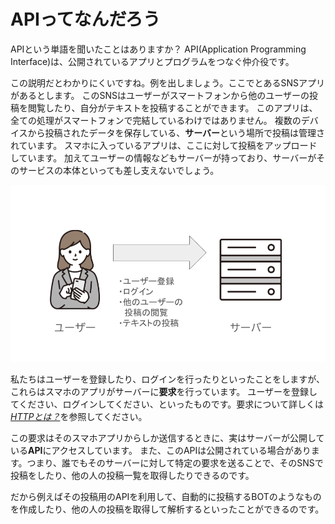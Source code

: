 # APIってなんだろう

APIという単語を聞いたことはありますか？
API(Application Programming Interface)は、公開されているアプリとプログラムをつなぐ仲介役です。

この説明だとわかりにくいですね。例を出しましょう。ここでとあるSNSアプリがあるとします。
このSNSはユーザーがスマートフォンから他のユーザーの投稿を閲覧したり、自分がテキストを投稿することができます。
このアプリは、全ての処理がスマートフォンで完結しているわけではありません。
複数のデバイスから投稿されたデータを保存している、**サーバー**という場所で投稿は管理されています。
スマホに入っているアプリは、ここに対して投稿をアップロードしています。
加えてユーザーの情報などもサーバーが持っており、サーバーがそのサービスの本体といっても差し支えないでしょう。

![user_to_server](./img/user_to_server.png)

私たちはユーザーを登録したり、ログインを行ったりといったことをしますが、これらはスマホのアプリがサーバーに**要求**を行っています。
ユーザーを登録してください、ログインしてください、といったものです。要求について詳しくは[*HTTPとは？*](../what-is-http/index.html)を参照してください。

この要求はそのスマホアプリからしか送信するときに、実はサーバーが公開している**API**にアクセスしています。
また、このAPIは公開されている場合があります。つまり、誰でもそのサーバーに対して特定の要求を送ることで、そのSNSで投稿をしたり、他の人の投稿一覧を取得したりできるのです。

だから例えばその投稿用のAPIを利用して、自動的に投稿するBOTのようなものを作成したり、他の人の投稿を取得して解析するといったことができるのです。


